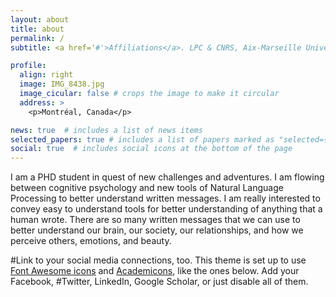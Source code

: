 ```yaml
---
layout: about
title: about
permalink: /
subtitle: <a href='#'>Affiliations</a>. LPC & CNRS, Aix-Marseille Université

profile:
  align: right
  image: IMG_8438.jpg
  image_cicular: false # crops the image to make it circular
  address: >
    <p>Montréal, Canada</p>

news: true  # includes a list of news items
selected_papers: true # includes a list of papers marked as "selected={true}"
social: true  # includes social icons at the bottom of the page
---
```


I am a PHD student in quest of new challenges and adventures. I am flowing between cognitive psychology and new tools of Natural Language Processing to better understand written messages. I am really interested to convey easy to understand tools for better understanding of anything that a human wrote. There are so many written messages that we can use to better understand our brain, our society, our relationships, and how we perceive others, emotions, and beauty. 


#Link to your social media connections, too. This theme is set up to use [Font Awesome icons](http://fortawesome.github.io/#Font-Awesome/) and [Academicons](https://jpswalsh.github.io/academicons/), like the ones below. Add your Facebook, #Twitter, LinkedIn, Google Scholar, or just disable all of them.
